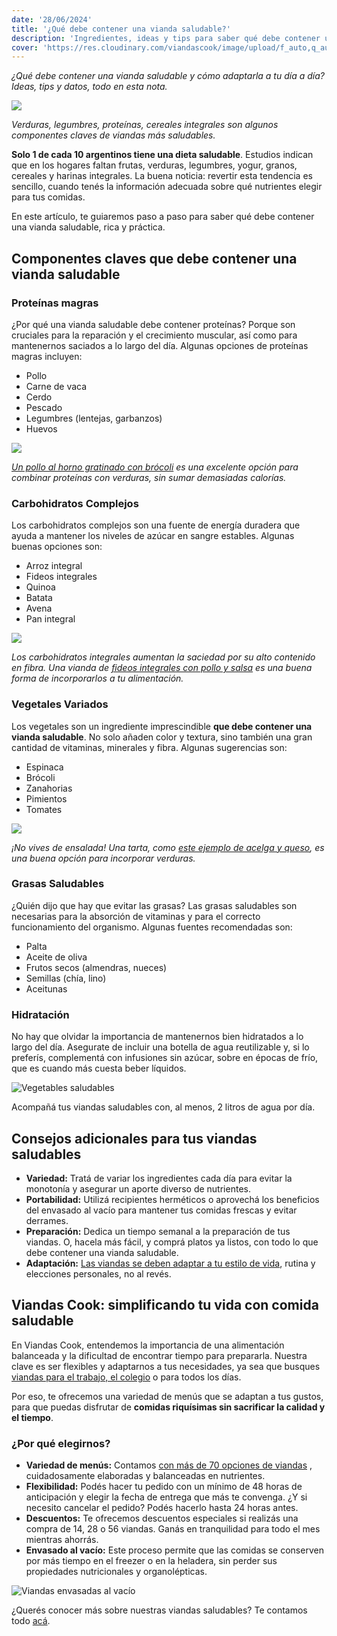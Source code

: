 ```yaml
---
date: '28/06/2024'
title: '¿Qué debe contener una vianda saludable?'
description: 'Ingredientes, ideas y tips para saber qué debe contener una vianda saludable. Inspirate con esta nota para una mejora de tu estilo de vida.'
cover: 'https://res.cloudinary.com/viandascook/image/upload/f_auto,q_auto/v1/blog/vcfv1j6jpbgx1kmkchex'
---
```


<p><i>¿Qué debe contener una vianda saludable y cómo adaptarla a tu día a día? Ideas, tips y datos, todo en esta nota.</i></p>

<div>

<a href="/plato/bowl-de-garbanzos-salteado-con-vegetales" title="Bowl de garbanzos salteados con vegetales">
  <img src="https://res.cloudinary.com/viandascook/image/upload/f_auto,q_auto/jexgib07l8fodbfjvwmt">
</a>

<em>Verduras, legumbres, proteínas, cereales integrales son algunos componentes claves de viandas más saludables.</em>

</div>

<p><strong>Solo 1 de cada 10 argentinos tiene una dieta saludable</strong>. Estudios indican que en los hogares faltan frutas, verduras, legumbres, yogur, granos, cereales y harinas integrales. La buena noticia: revertir esta tendencia es sencillo, cuando tenés la información adecuada sobre qué nutrientes elegir para tus comidas.</p>

<p>En este artículo, te guiaremos paso a paso para saber qué debe contener una vianda saludable, rica y práctica.</p>

<h2>Componentes claves que debe contener una vianda saludable</h2>

<h3>Proteínas magras</h3>
<p>¿Por qué una vianda saludable debe contener proteínas? Porque son cruciales para la reparación y el crecimiento muscular, así como para mantenernos saciados a lo largo del día. Algunas opciones de proteínas magras incluyen:</p>
<ul>
    <li>Pollo</li>
    <li>Carne de vaca</li>
    <li>Cerdo</li>
    <li>Pescado</li>
    <li>Legumbres (lentejas, garbanzos)</li>
    <li>Huevos</li>
</ul>

<div>

<a href="/plato/pollo-al-horno-con-brocoli-gratinado" title="Pollo al horno gratinado con brócoli">
  <img src="https://res.cloudinary.com/viandascook/image/upload/f_auto,q_auto/k5tk29u2fmoyei3440ql">
</a>

<em><a href="/plato/pollo-al-horno-con-brocoli-gratinado" title="Pollo al horno gratinado con brócoli">Un pollo al horno gratinado con brócoli</a> es una excelente opción para combinar proteínas con verduras, sin sumar demasiadas calorías.</em>

</div>

<h3>Carbohidratos Complejos</h3>
<p>Los carbohidratos complejos son una fuente de energía duradera que ayuda a mantener los niveles de azúcar en sangre estables. Algunas buenas opciones son:</p>
<ul>
    <li>Arroz integral</li>
    <li>Fideos integrales</li>
    <li>Quinoa</li>
    <li>Batata</li>
    <li>Avena</li>
    <li>Pan integral</li>
</ul>

<div>

<a href="/plato/fideos-integrales-con-cubos-de-pollo-y-salsa" title="Fideos integrales con pollo y salsa">
  <img src="https://res.cloudinary.com/viandascook/image/upload/f_auto,q_auto/kgjqxlyeanzcxulfwiz8">
</a>

<em>Los carbohidratos integrales aumentan la saciedad por su alto contenido en fibra. Una vianda de <a href="/plato/fideos-integrales-con-cubos-de-pollo-y-salsa" title="Fideos integrales con pollo y salsa">fideos integrales con pollo y salsa</a> es una buena forma de incorporarlos a tu alimentación.</em>

</div>

<h3>Vegetales Variados</h3>
<p>Los vegetales son un ingrediente imprescindible <strong>que debe contener una vianda saludable</strong>. No solo añaden color y textura, sino también una gran cantidad de vitaminas, minerales y fibra. Algunas sugerencias son:</p>
<ul>
    <li>Espinaca</li>
    <li>Brócoli</li>
    <li>Zanahorias</li>
    <li>Pimientos</li>
    <li>Tomates</li>
</ul>

<div>

<a href="/plato/tarta-integral-de-acelga-y-queso" title="Tarta de acelga y queso">
  <img src="https://res.cloudinary.com/viandascook/image/upload/f_auto,q_auto/i8ccyqzhunkcaduvc46x">
</a>

<em>¡No vives de ensalada! Una tarta, como <a href="/plato/tarta-integral-de-acelga-y-queso" title="Tarta de acelga y queso">este ejemplo de acelga y queso</a>, es una buena opción para incorporar verduras.</em>

</div>

<h3>Grasas Saludables</h3>
<p>¿Quién dijo que hay que evitar las grasas? Las grasas saludables son necesarias para la absorción de vitaminas y para el correcto funcionamiento del organismo. Algunas fuentes recomendadas son:</p>
<ul>
    <li>Palta</li>
    <li>Aceite de oliva</li>
    <li>Frutos secos (almendras, nueces)</li>
    <li>Semillas (chía, lino)</li>
    <li>Aceitunas</li>
</ul>

<h3>Hidratación</h3>
<p>No hay que olvidar la importancia de mantenernos bien hidratados a lo largo del día. Asegurate de incluir una botella de agua reutilizable y, si lo preferís, complementá con infusiones sin azúcar, sobre en épocas de frío, que es cuando más cuesta beber líquidos.</p>

<div>
  <div>
    <img src="https://res.cloudinary.com/viandascook/image/upload/f_auto,q_auto/v1/blog/jqncetlbdu6p2t3qxdaz" title="Vegetables saludables">
    <p>Acompañá tus viandas saludables con, al menos, 2 litros de agua por día.</p>
  </div>
</div>

<h2>Consejos adicionales para tus viandas saludables</h2>
<ul>
    <li><strong>Variedad:</strong> Tratá de variar los ingredientes cada día para evitar la monotonía y asegurar un aporte diverso de nutrientes.</li>
    <li><strong>Portabilidad:</strong> Utilizá recipientes herméticos o aprovechá los beneficios del envasado al vacío para mantener tus comidas frescas y evitar derrames.</li>
    <li><strong>Preparación:</strong> Dedica un tiempo semanal a la preparación de tus viandas. O, hacela más fácil, y comprá platos ya listos, con todo lo que debe contener una vianda saludable.</li>
    <li><strong>Adaptación:</strong> <a href="/blog/como-llevar-una-dieta-saludable-todo-el-anio-con-viandas-cook">Las viandas se deben adaptar a tu estilo de vida</a>, rutina y elecciones personales, no al revés.</li>
</ul>

<h2>Viandas Cook: simplificando tu vida con comida saludable</h2>
<p>En Viandas Cook, entendemos la importancia de una alimentación balanceada y la dificultad de encontrar tiempo para prepararla. Nuestra clave es ser flexibles y adaptarnos a tus necesidades, ya sea que busques <a href="/blog/viandas-para-llevar-al-trabajo-opciones-practicas-y-saludables">viandas para el trabajo, el colegio</a> o para todos los días.</p>
<p>Por eso, te ofrecemos una variedad de menús que se adaptan a tus gustos, para que puedas disfrutar de <strong>comidas riquísimas sin sacrificar la calidad y el tiempo</strong>.</p>

<h3>¿Por qué elegirnos?</h3>
<ul>
    <li><strong>Variedad de menús:</strong> Contamos <a href="/menu"> con más de 70 opciones de viandas</a> , cuidadosamente elaboradas y balanceadas en nutrientes.</li>
    <li><strong>Flexibilidad:</strong> Podés hacer tu pedido con un mínimo de 48 horas de anticipación y elegir la fecha de entrega que más te convenga. ¿Y si necesito cancelar el pedido? Podés hacerlo hasta 24 horas antes.</li>
    <li><strong>Descuentos:</strong> Te ofrecemos descuentos especiales si realizás una compra de 14, 28 o 56 viandas. Ganás en tranquilidad para todo el mes mientras ahorrás.</li>
    <li><strong>Envasado al vacío:</strong> Este proceso permite que las comidas se conserven por más tiempo en el freezer o en la heladera, sin perder sus propiedades nutricionales y organolépticas.</li>
</ul>

<section>

  <img src="https://res.cloudinary.com/viandascook/image/upload/f_auto,q_auto/v1/imgs/a7cgdgf1bg2xcoudlvz3" title="Viandas envasadas al vacío">

</section>

<p>¿Querés conocer más sobre nuestras viandas saludables? Te contamos todo <a href="/nosotros">acá</a>.</p>
